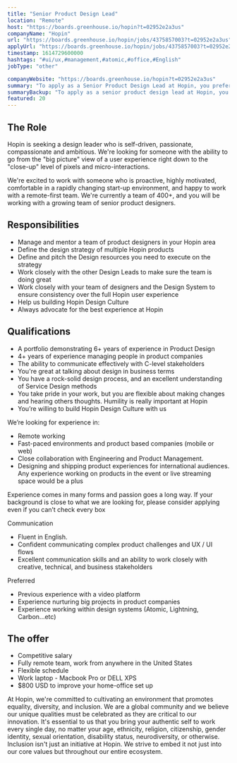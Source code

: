 ```yaml
---
title: "Senior Product Design Lead"
location: "Remote"
host: "https://boards.greenhouse.io/hopin?t=02952e2a3us"
companyName: "Hopin"
url: "https://boards.greenhouse.io/hopin/jobs/4375857003?t=02952e2a3us"
applyUrl: "https://boards.greenhouse.io/hopin/jobs/4375857003?t=02952e2a3us#app"
timestamp: 1614729600000
hashtags: "#ui/ux,#management,#atomic,#office,#English"
jobType: "other"

companyWebsite: "https://boards.greenhouse.io/hopin?t=02952e2a3us"
summary: "To apply as a Senior Product Design Lead at Hopin, you preferably need to have 6+ years of experience in Product Design."
summaryBackup: "To apply as a senior product design lead at Hopin, you preferably need to have some knowledge of: #ui/ux, #management, #office."
featured: 20
---
```


## The Role

Hopin is seeking a design leader who is self-driven, passionate, compassionate and ambitious. We're looking for someone with the ability to go from the "big picture" view of a user experience right down to the "close-up" level of pixels and micro-interactions.

We're excited to work with someone who is proactive, highly motivated, comfortable in a rapidly changing start-up environment, and happy to work with a remote-first team. We're currently a team of 400+, and you will be working with a growing team of senior product designers.

## Responsibilities

*   Manage and mentor a team of product designers in your Hopin area
*   Define the design strategy of multiple Hopin products
*   Define and pitch the Design resources you need to execute on the strategy
*   Work closely with the other Design Leads to make sure the team is doing great
*   Work closely with your team of designers and the Design System to ensure consistency over the full Hopin user experience
*   Help us building Hopin Design Culture
*   Always advocate for the best experience at Hopin

## Qualifications

*   A portfolio demonstrating 6+ years of experience in Product Design
*   4+ years of experience managing people in product companies
*   The ability to communicate effectively with C-level stakeholders
*   You're great at talking about design in business terms
*   You have a rock-solid design process, and an excellent understanding of Service Design methods
*   You take pride in your work, but you are flexible about making changes and hearing others thoughts. Humility is really important at Hopin
*   You’re willing to build Hopin Design Culture with us

We’re looking for experience in:

*   Remote working
*   Fast-paced environments and product based companies (mobile or web)
*   Close collaboration with Engineering and Product Management.
*   Designing and shipping product experiences for international audiences. Any experience working on products in the event or live streaming space would be a plus

Experience comes in many forms and passion goes a long way. If your background is close to what we are looking for, please consider applying even if you can’t check every box

Communication

*   Fluent in English.
*   Confident communicating complex product challenges and UX / UI flows
*   Excellent communication skills and an ability to work closely with creative, technical, and business stakeholders

Preferred

*   Previous experience with a video platform
*   Experience nurturing big projects in product companies
*   Experience working within design systems (Atomic, Lightning, Carbon...etc)

## The offer

*   Competitive salary
*   Fully remote team, work from anywhere in the United States
*   Flexible schedule
*   Work laptop - Macbook Pro or DELL XPS
*   $800 USD to improve your home-office set up

At Hopin, we're committed to cultivating an environment that promotes equality, diversity, and inclusion. We are a global community and we believe our unique qualities must be celebrated as they are critical to our innovation. It's essential to us that you bring your authentic self to work every single day, no matter your age, ethnicity, religion, citizenship, gender identity, sexual orientation, disability status, neurodiversity, or otherwise. Inclusion isn't just an initiative at Hopin. We strive to embed it not just into our core values but throughout our entire ecosystem.
